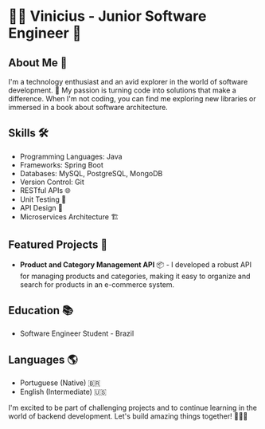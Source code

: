# 👨‍💻 Vinicius - Junior Software Engineer 👾

## About Me 🚀
I'm a technology enthusiast and an avid explorer in the world of software development. 🌟 My passion is turning code into solutions that make a difference. When I'm not coding, you can find me exploring new libraries or immersed in a book about software architecture.

## Skills 🛠️
- Programming Languages: Java
- Frameworks: Spring Boot
- Databases: MySQL, PostgreSQL, MongoDB
- Version Control: Git
- RESTful APIs 🌐
- Unit Testing 🧪
- API Design 📏
- Microservices Architecture 🏗️

## Featured Projects 💼

- **Product and Category Management API** 📦 - I developed a robust API for managing products and categories, making it easy to organize and search for products in an e-commerce system.

## Education 📚
- Software Engineer Student - Brazil

## Languages 🌎
- Portuguese (Native) 🇧🇷
- English (Intermediate) 🇺🇸

I'm excited to be part of challenging projects and to continue learning in the world of backend development. Let's build amazing things together! 🚀👨‍💻
